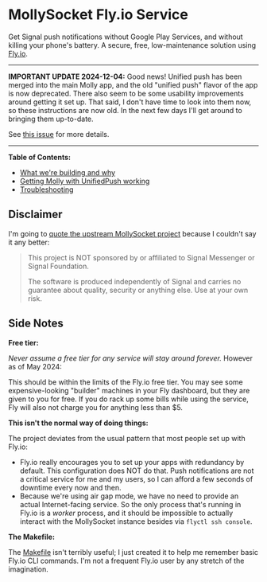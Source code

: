 # MollySocket Fly.io Service

Get Signal push notifications without Google Play Services, and without killing your phone's
battery. A secure, free, low-maintenance solution using [Fly.io](https://fly.io).

---

**IMPORTANT UPDATE 2024-12-04:** Good news! Unified push has been merged into the main Molly
app, and the old "unified push" flavor of the app is now deprecated. There also seem to be some
usability improvements around getting it set up. That said, I don't have time to look into them
now, so these instructions are now old. In the next few days I'll get around to bringing them
up-to-date.

See [this issue](https://github.com/pcrockett/mollysocket-fly/issues/15) for more details.

---

**Table of Contents:**

* [What we're building and why](doc/WHAT_WHY.md)
* [Getting Molly with UnifiedPush working](doc/HOWTO.md)
* [Troubleshooting](doc/TROUBLESHOOTING.md)

## Disclaimer

I'm going to [quote the upstream MollySocket project](https://github.com/mollyim/mollysocket/?tab=readme-ov-file#disclaimer)
because I couldn't say it any better:

> This project is NOT sponsored by or affiliated to Signal Messenger or Signal Foundation.
>
> The software is produced independently of Signal and carries no guarantee about quality, security
> or anything else. Use at your own risk.

## Side Notes

**Free tier:**

_Never assume a free tier for any service will stay around forever._ However as of May 2024:

This should be within the limits of the Fly.io free tier. You may see some expensive-looking
"builder" machines in your Fly dashboard, but they are given to you for free. If you do rack up
some bills while using the service, Fly will also not charge you for anything less than $5.

**This isn't the normal way of doing things:**

The project deviates from the usual pattern that most people set up with Fly.io:

* Fly.io really encourages you to set up your apps with redundancy by default. This configuration
  does NOT do that. Push notifications are not a critical service for me and my users, so I can
  afford a few seconds of downtime every now and then.
* Because we're using air gap mode, we have no need to provide an actual Internet-facing service. So
  the only process that's running in Fly.io is a _worker_ process, and it should be impossible to
  actually interact with the MollySocket instance besides via `flyctl ssh console`.

**The Makefile:**

The [Makefile](Makefile) isn't terribly useful; I just created it to help me remember basic Fly.io
CLI commands. I'm not a frequent Fly.io user by any stretch of the imagination.
